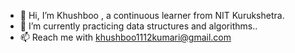 - 👋 Hi, I’m Khushboo , a continuous learner from NIT Kurukshetra.
- 🌱 I’m currently practicing data structures and algorithms..
- 📫 Reach me with khushboo1112kumari@gmail.com 

<!---
khushboo5723/khushboo5723 is a ✨ special ✨ repository because its `README.md` (this file) appears on your GitHub profile.
You can click the Preview link to take a look at your changes.
--->
